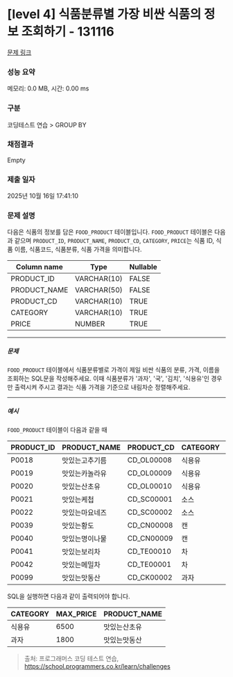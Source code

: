 # [level 4] 식품분류별 가장 비싼 식품의 정보 조회하기 - 131116 

[문제 링크](https://school.programmers.co.kr/learn/courses/30/lessons/131116) 

### 성능 요약

메모리: 0.0 MB, 시간: 0.00 ms

### 구분

코딩테스트 연습 > GROUP BY

### 채점결과

Empty

### 제출 일자

2025년 10월 16일 17:41:10

### 문제 설명

<p class="default_cursor_land">다음은 식품의 정보를 담은 <code class="default_cursor_land">FOOD_PRODUCT</code> 테이블입니다. <code class="default_cursor_land">FOOD_PRODUCT</code> 테이블은 다음과 같으며 <code class="default_cursor_land">PRODUCT_ID</code>, <code class="default_cursor_land">PRODUCT_NAME</code>, <code>PRODUCT_CD</code>, <code>CATEGORY</code>, <code>PRICE</code>는 식품 ID, 식품 이름, 식품코드, 식품분류, 식품 가격을 의미합니다.</p>
<table class="table default_cursor_land">
        <thead><tr>
<th>Column name</th>
<th>Type</th>
<th class="default_cursor_land">Nullable</th>
</tr>
</thead>
        <tbody><tr>
<td class="default_cursor_land">PRODUCT_ID</td>
<td>VARCHAR(10)</td>
<td>FALSE</td>
</tr>
<tr>
<td class="default_cursor_land">PRODUCT_NAME</td>
<td>VARCHAR(50)</td>
<td>FALSE</td>
</tr>
<tr>
<td class="default_cursor_land">PRODUCT_CD</td>
<td class="default_cursor_land">VARCHAR(10)</td>
<td>TRUE</td>
</tr>
<tr>
<td class="default_cursor_land">CATEGORY</td>
<td class="default_cursor_land">VARCHAR(10)</td>
<td>TRUE</td>
</tr>
<tr>
<td>PRICE</td>
<td class="default_cursor_land">NUMBER</td>
<td class="default_cursor_land">TRUE</td>
</tr>
</tbody>
      </table>
<hr class="default_cursor_land">

<h5 class="default_cursor_land">문제</h5>

<p class="default_cursor_land"><code>FOOD_PRODUCT</code> 테이블에서 식품분류별로 가격이 제일 비싼 식품의 분류, 가격, 이름을 조회하는 SQL문을 작성해주세요. 이때 식품분류가 '과자', '국', '김치', '식용유'인 경우만 출력시켜 주시고 결과는 식품 가격을 기준으로 내림차순 정렬해주세요.</p>

<hr>

<h5 class="default_cursor_land">예시</h5>

<p class="default_cursor_land"><code>FOOD_PRODUCT</code> 테이블이 다음과 같을 때</p>
<table class="table default_cursor_land">
        <thead><tr>
<th>PRODUCT_ID</th>
<th>PRODUCT_NAME</th>
<th class="default_cursor_land">PRODUCT_CD</th>
<th class="default_cursor_land">CATEGORY</th>
<th class="default_cursor_land">PRICE</th>
</tr>
</thead>
        <tbody><tr>
<td>P0018</td>
<td>맛있는고추기름</td>
<td>CD_OL00008</td>
<td class="default_cursor_land">식용유</td>
<td>6100</td>
</tr>
<tr>
<td>P0019</td>
<td>맛있는카놀라유</td>
<td>CD_OL00009</td>
<td class="default_cursor_land">식용유</td>
<td>5100</td>
</tr>
<tr>
<td>P0020</td>
<td>맛있는산초유</td>
<td>CD_OL00010</td>
<td class="default_cursor_land">식용유</td>
<td>6500</td>
</tr>
<tr>
<td>P0021</td>
<td>맛있는케첩</td>
<td>CD_SC00001</td>
<td class="default_cursor_land">소스</td>
<td class="default_cursor_land">4500</td>
</tr>
<tr>
<td>P0022</td>
<td>맛있는마요네즈</td>
<td>CD_SC00002</td>
<td class="default_cursor_land">소스</td>
<td class="default_cursor_land">4700</td>
</tr>
<tr>
<td>P0039</td>
<td>맛있는황도</td>
<td>CD_CN00008</td>
<td class="default_cursor_land">캔</td>
<td>4100</td>
</tr>
<tr>
<td>P0040</td>
<td>맛있는명이나물</td>
<td>CD_CN00009</td>
<td class="default_cursor_land">캔</td>
<td class="default_cursor_land">3500</td>
</tr>
<tr>
<td>P0041</td>
<td>맛있는보리차</td>
<td>CD_TE00010</td>
<td>차</td>
<td>3400</td>
</tr>
<tr>
<td>P0042</td>
<td>맛있는메밀차</td>
<td>CD_TE00001</td>
<td>차</td>
<td>3500</td>
</tr>
<tr>
<td>P0099</td>
<td>맛있는맛동산</td>
<td>CD_CK00002</td>
<td>과자</td>
<td class="default_cursor_land">1800</td>
</tr>
</tbody>
      </table>
<p class="default_cursor_land">SQL을 실행하면 다음과 같이 출력되어야 합니다.</p>
<table class="table default_cursor_land">
        <thead><tr>
<th>CATEGORY</th>
<th>MAX_PRICE</th>
<th class="default_cursor_land">PRODUCT_NAME</th>
</tr>
</thead>
        <tbody><tr>
<td>식용유</td>
<td>6500</td>
<td class="default_cursor_land">맛있는산초유</td>
</tr>
<tr>
<td>과자</td>
<td>1800</td>
<td>맛있는맛동산</td>
</tr>
</tbody>
      </table>

> 출처: 프로그래머스 코딩 테스트 연습, https://school.programmers.co.kr/learn/challenges